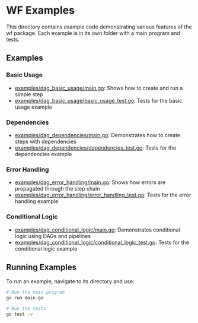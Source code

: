 # WF Examples

This directory contains example code demonstrating various features of the wf package. Each example is in its own folder with a main program and tests.

## Examples

### Basic Usage
- [examples/dag_basic_usage/main.go](dag_basic_usage/main.go): Shows how to create and run a simple step
- [examples/dag_basic_usage/basic_usage_test.go](dag_basic_usage/basic_usage_test.go): Tests for the basic usage example

### Dependencies
- [examples/dag_dependencies/main.go](dag_dependencies/main.go): Demonstrates how to create steps with dependencies
- [examples/dag_dependencies/dependencies_test.go](dag_dependencies/dependencies_test.go): Tests for the dependencies example

### Error Handling
- [examples/dag_error_handling/main.go](dag_error_handling/main.go): Shows how errors are propagated through the step chain
- [examples/dag_error_handling/error_handling_test.go](dag_error_handling/error_handling_test.go): Tests for the error handling example

### Conditional Logic
- [examples/dag_conditional_logic/main.go](dag_conditional_logic/main.go): Demonstrates conditional logic using DAGs and pipelines
- [examples/dag_conditional_logic/conditional_logic_test.go](dag_conditional_logic/conditional_logic_test.go): Tests for the conditional logic example

## Running Examples

To run an example, navigate to its directory and use:

```bash
# Run the main program
go run main.go

# Run the tests
go test -v
